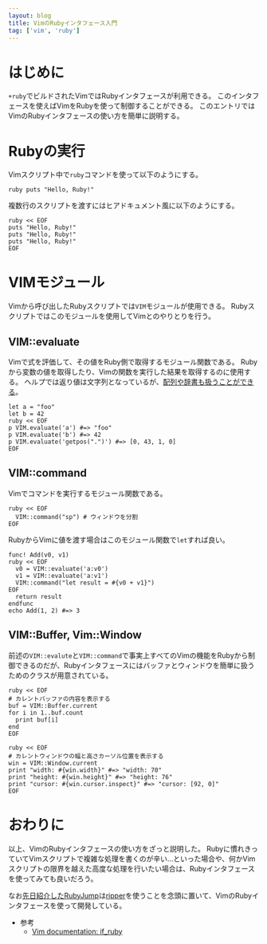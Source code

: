 ```yaml
---
layout: blog
title: VimのRubyインタフェース入門
tag: ['vim', 'ruby']
---
```




# はじめに

`+ruby`でビルドされたVimではRubyインタフェースが利用できる。
このインタフェースを使えばVimをRubyを使って制御することができる。
このエントリではVimのRubyインタフェースの使い方を簡単に説明する。

# Rubyの実行

Vimスクリプト中で`ruby`コマンドを使って以下のようにする。

~~~~
ruby puts "Hello, Ruby!"
~~~~

複数行のスクリプトを渡すにはヒアドキュメント風に以下のようにする。

~~~~
ruby << EOF
puts "Hello, Ruby!"
puts "Hello, Ruby!"
puts "Hello, Ruby!"
EOF
~~~~

# VIMモジュール

Vimから呼び出したRubyスクリプトでは`VIM`モジュールが使用できる。
Rubyスクリプトではこのモジュールを使用してVimとのやりとりを行う。

## VIM::evaluate

Vimで式を評価して、その値をRuby側で取得するモジュール関数である。
Rubyから変数の値を取得したり、Vimの関数を実行した結果を取得するのに使用する。
ヘルプでは返り値は文字列となっているが、[配列や辞書も扱うことができる](http://www.xmisao.com/2014/05/07/if-ruby-vim-evaluate-memo.html)。

~~~~
let a = "foo"
let b = 42
ruby << EOF
p VIM.evaluate('a') #=> "foo"
p VIM.evaluate('b') #=> 42
p VIM.evaluate('getpos(".")') #=> [0, 43, 1, 0]
EOF
~~~~

## VIM::command

Vimでコマンドを実行するモジュール関数である。

~~~~
ruby << EOF
  VIM::command("sp") # ウィンドウを分割
EOF
~~~~

RubyからVimに値を渡す場合はこのモジュール関数で`let`すれば良い。

~~~~
func! Add(v0, v1)
ruby << EOF
  v0 = VIM::evaluate('a:v0')
  v1 = VIM::evaluate('a:v1')
  VIM::command("let result = #{v0 + v1}")
EOF
  return result
endfunc
echo Add(1, 2) #=> 3
~~~~

## VIM::Buffer, Vim::Window

前述の`VIM::evalute`と`VIM::command`で事実上すべてのVimの機能をRubyから制御できるのだが、Rubyインタフェースにはバッファとウィンドウを簡単に扱うためのクラスが用意されている。

~~~~
ruby << EOF
# カレントバッファの内容を表示する
buf = VIM::Buffer.current
for i in 1..buf.count
  print buf[i]
end
EOF
~~~~

~~~~
ruby << EOF
# カレントウィンドウの幅と高さカーソル位置を表示する
win = VIM::Window.current
print "width: #{win.width}" #=> "width: 70"
print "height: #{win.height}" #=> "height: 76"
print "cursor: #{win.cursor.inspect}" #=> "cursor: [92, 0]"
EOF
~~~~

# おわりに

以上、VimのRubyインタフェースの使い方をざっと説明した。
Rubyに慣れきっていてVimスクリプトで複雑な処理を書くのが辛い…といった場合や、何かVimスクリプトの限界を越えた高度な処理を行いたい場合は、Rubyインタフェースを使ってみても良いだろう。

なお[先日紹介したRubyJump](http://www.xmisao.com/2014/05/11/rubyjump-released.html)は[ripper](http://www.xmisao.com/2014/05/12/ruby-ripper.html)を使うことを念頭に置いて、VimのRubyインタフェースを使って開発している。

- 参考
  - [Vim documentation: if_ruby](http://vim-jp.org/vimdoc-ja/if_ruby.html)
